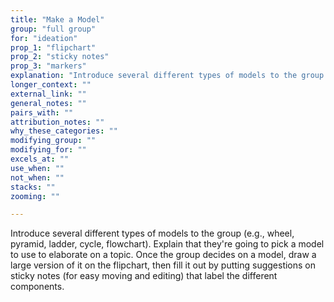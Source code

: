 ```yaml
---
title: "Make a Model"
group: "full group"
for: "ideation"
prop_1: "flipchart"
prop_2: "sticky notes"
prop_3: "markers"
explanation: "Introduce several different types of models to the group (e.g., wheel, pyramid, ladder, cycle, flowchart). Explain that they\'re going to pick a model to use to elaborate on a topic. Once the group decides on a model, draw a large version of it on the flipchart, then fill it out by putting suggestions on sticky notes (for easy moving and editing) that label the different components."
longer_context: ""
external_link: ""
general_notes: ""
pairs_with: ""
attribution_notes: ""
why_these_categories: ""
modifying_group: ""
modifying_for: ""
excels_at: ""
use_when: ""
not_when: ""
stacks: ""
zooming: ""

---
```


Introduce several different types of models to the group (e.g., wheel, pyramid, ladder, cycle, flowchart). Explain that they're going to pick a model to use to elaborate on a topic. Once the group decides on a model, draw a large version of it on the flipchart, then fill it out by putting suggestions on sticky notes (for easy moving and editing) that label the different components.

